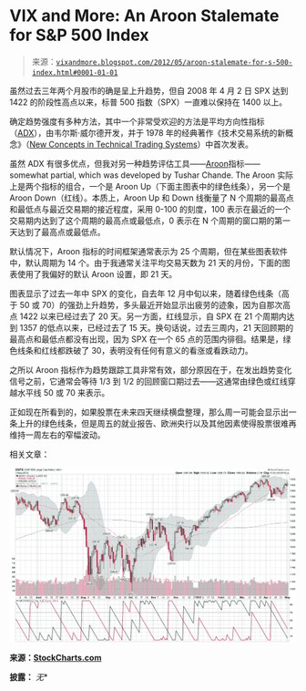 <!--yml

category: 未分类

date: 2024-05-18 16:31:18

-->

# VIX and More: An Aroon Stalemate for S&P 500 Index

> 来源：[`vixandmore.blogspot.com/2012/05/aroon-stalemate-for-s-500-index.html#0001-01-01`](http://vixandmore.blogspot.com/2012/05/aroon-stalemate-for-s-500-index.html#0001-01-01)

虽然过去三年两个月股市的确是呈上升趋势，但自 2008 年 4 月 2 日 SPX 达到 1422 的阶段性高点以来，标普 500 指数（SPX）一直难以保持在 1400 以上。

确定趋势强度有多种方法，其中一个非常受欢迎的方法是平均方向性指标（[ADX](http://vixandmore.blogspot.com/search/label/ADX)），由韦尔斯·威尔德开发，并于 1978 年的经典著作《技术交易系统的新概念》（[New Concepts in Technical Trading Systems](http://www.amazon.com/New-Concepts-Technical-Trading-Systems/dp/0894590278http:/store.stockcharts.com/products/new-concepts-in-technical-trading-systems)）中首次发表。

虽然 ADX 有很多优点，但我对另一种趋势评估工具——[Aroon](http://vixandmore.blogspot.com/search/label/Aroon)指标—— somewhat partial, which was developed by Tushar Chande. The Aroon 实际上是两个指标的组合，一个是 Aroon Up（下面主图表中的绿色线条），另一个是 Aroon Down（红线）。本质上，Aroon Up 和 Down 线衡量了 N 个周期的最高点和最低点与最近交易期的接近程度，采用 0-100 的刻度，100 表示在最近的一个交易期内达到了这个周期的最高点或最低点，0 表示在 N 个周期的窗口期的第一天达到了最高点或最低点。

默认情况下，Aroon 指标的时间框架通常表示为 25 个周期，但在某些图表软件中，默认周期为 14 个。由于我通常关注平均交易天数为 21 天的月份，下面的图表使用了我偏好的默认 Aroon 设置，即 21 天。

图表显示了过去一年中 SPX 的变化，自去年 12 月中旬以来，随着绿色线条（高于 50 或 70）的强劲上升趋势，多头最近开始显示出疲劳的迹象，因为自那次高点 1422 以来已经过去了 20 天。另一方面，红线显示，自 SPX 在 21 个周期内达到 1357 的低点以来，已经过去了 15 天。换句话说，过去三周内，21 天回顾期的最高点和最低点都没有出现，因为 SPX 在一个 65 点的范围内徘徊。结果是，绿色线条和红线都跌破了 30，表明没有任何有意义的看涨或看跌动力。

之所以 Aroon 指标作为趋势跟踪工具非常有效，部分原因在于，在发出趋势变化信号之前，它通常会等待 1/3 到 1/2 的回顾窗口期过去——这通常由绿色或红线穿越水平线 50 或 70 来表示。

正如现在所看到的，如果股票在未来四天继续横盘整理，那么周一可能会显示出一条上升的绿色线条，但是周五的就业报告、欧洲央行以及其他因素使得股票很难再维持一周左右的窄幅波动。

相关文章：

![图](img/e31430ed204ce3bcab6f5b1f97f505ce.png)

**来源：[StockCharts.com](https://www.stockcharts.com/)**

**披露：** *无**
